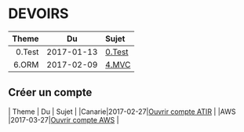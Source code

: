 # DEVOIRS

| Theme | Du       | Sujet                                  |
|------:|:--------:|:---------------------------------------|  
|0.Test |2017-01-13|[0.Test](0.Test#Devoir)                        |
|6.ORM  |2017-02-09|[4.MVC](https://github.com/CollegeBoreal/INF1051-17H/tree/master/6.ORM)                        |


## Créer un compte 
| Theme | Du       | Sujet                                  |
|Canarie|2017-02-27|[Ouvrir compte ATIR](http://fluidsurveys.com/s/DAIRsubmission/langfr-ca/) |
|AWS    |2017-03-27|[Ouvrir compte AWS](https://github.com/CollegeBoreal/Tutoriels/tree/master/5.AWS) |


